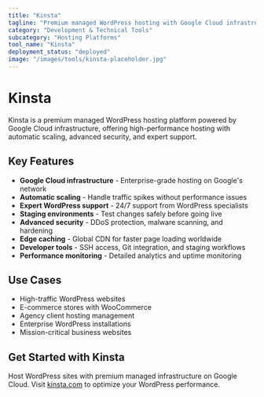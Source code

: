 ```yaml
---
title: "Kinsta"
tagline: "Premium managed WordPress hosting with Google Cloud infrastructure"
category: "Development & Technical Tools"
subcategory: "Hosting Platforms"
tool_name: "Kinsta"
deployment_status: "deployed"
image: "/images/tools/kinsta-placeholder.jpg"
---
```


# Kinsta

Kinsta is a premium managed WordPress hosting platform powered by Google Cloud infrastructure, offering high-performance hosting with automatic scaling, advanced security, and expert support.

## Key Features

- **Google Cloud infrastructure** - Enterprise-grade hosting on Google's network
- **Automatic scaling** - Handle traffic spikes without performance issues
- **Expert WordPress support** - 24/7 support from WordPress specialists
- **Staging environments** - Test changes safely before going live
- **Advanced security** - DDoS protection, malware scanning, and hardening
- **Edge caching** - Global CDN for faster page loading worldwide
- **Developer tools** - SSH access, Git integration, and staging workflows
- **Performance monitoring** - Detailed analytics and uptime monitoring

## Use Cases

- High-traffic WordPress websites
- E-commerce stores with WooCommerce
- Agency client hosting management
- Enterprise WordPress installations
- Mission-critical business websites

## Get Started with Kinsta

Host WordPress sites with premium managed infrastructure on Google Cloud. Visit [kinsta.com](https://kinsta.com) to optimize your WordPress performance.